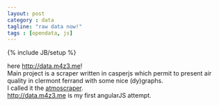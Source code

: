 ```yaml
---
layout: post
category : data
tagline: "raw data now!"
tags : [opendata, js]
---
```


{% include JB/setup %}

here <a href="http://data.m4z3.me">http://data.m4z3.me</a>!<br />
Main project is a scraper written in casperjs which permit to present air quality in clermont ferrand with some nice (dy)graphs.<br />
I called it the <a href="http://data.m4z3.me">atmoscraper</a>.<br />
<a href="http://data.m4z3.me">http://data.m4z3.me</a> is my first angularJS attempt.


